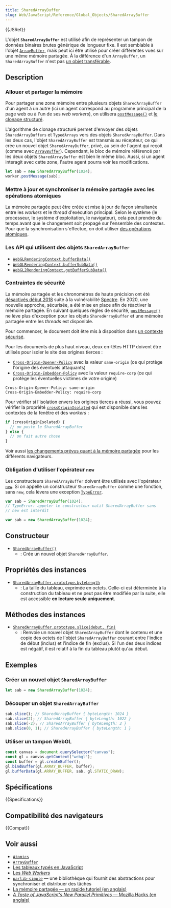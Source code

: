 ```yaml
---
title: SharedArrayBuffer
slug: Web/JavaScript/Reference/Global_Objects/SharedArrayBuffer
---
```


{{JSRef}}

L'objet **`SharedArrayBuffer`** est utilisé afin de représenter un tampon de données binaires brutes générique de longueur fixe. Il est semblable à l'objet [`ArrayBuffer`](/fr/docs/Web/JavaScript/Reference/Global_Objects/ArrayBuffer), mais peut ici être utilisé pour créer différentes vues sur une même mémoire partagée. À la différence d'un `ArrayBuffer`, un `SharedArrayBuffer` n'est pas [un objet transférable](/fr/docs/Glossary/Transferable_objects).

## Description

### Allouer et partager la mémoire

Pour partager une zone mémoire entre plusieurs objets
`SharedArrayBuffer` d'un agent à un autre (ici un agent correspond au programme principal de la page web ou à l'un de ses <i lang="en">web workers</i>), on utilisera [`postMessage()`](/fr/docs/Web/API/Worker/postMessage) et [le clonage structuré](/fr/docs/Web/API/Web_Workers_API/Structured_clone_algorithm).

L'algorithme de clonage structuré permet d'envoyer des objets `SharedArrayBuffers` et `TypedArrays` vers des objets `SharedArrayBuffer`. Dans les deux cas, l'objet `SharedArrayBuffer` est transmis au récepteur, ce qui crée un nouvel objet `SharedArrayBuffer`, privé, au sein de l'agent qui reçoit (comme avec [`ArrayBuffer`](/fr/docs/Web/JavaScript/Reference/Global_Objects/ArrayBuffer)). Cependant, le bloc de mémoire référencé par les deux objets `SharedArrayBuffer` est bien le même bloc. Aussi, si un agent interagit avec cette zone, l'autre agent pourra voir les modifications.

```js
let sab = new SharedArrayBuffer(1024);
worker.postMessage(sab);
```

### Mettre à jour et synchroniser la mémoire partagée avec les opérations atomiques

La mémoire partagée peut être créée et mise à jour de façon simultanée entre les <i lang="en">workers</i> et le <i lang="en">thread</i> d'exécution principal. Selon le système (le processeur, le système d'exploitation, le navigateur), cela peut prendre du temps avant que le changement soit propagé sur l'ensemble des contextes. Pour que la synchronisation s'effectue, on doit utiliser [des opérations atomiques](/fr/docs/Web/JavaScript/Reference/Global_Objects/Atomics).

### Les API qui utilisent des objets `SharedArrayBuffer`

- [`WebGLRenderingContext.bufferData()`](/fr/docs/Web/API/WebGLRenderingContext/bufferData)
- [`WebGLRenderingContext.bufferSubData()`](/fr/docs/Web/API/WebGLRenderingContext/bufferSubData)
- [`WebGL2RenderingContext.getBufferSubData()`](/fr/docs/Web/API/WebGL2RenderingContext/getBufferSubData)

### Contraintes de sécurité

La mémoire partagée et les chronomètres de haute précision ont été [désactivés début 2018](https://blog.mozilla.org/security/2018/01/03/mitigations-landing-new-class-timing-attack/) suite à la vulnérabilité [Spectre](<https://fr.wikipedia.org/wiki/Spectre_(vulnérabilité)>). En 2020, une nouvelle approche, sécurisée, a été mise en place afin de réactiver la mémoire partagée. En suivant quelques règles de sécurité, [`postMessage()`](/fr/docs/Web/API/Window/postMessage) ne lève plus d'exception pour les objets `SharedArrayBuffer` et une mémoire partagée entre les <i lang="en">threads</i> est disponible.

Pour commencer, le document doit être mis à disposition dans [un contexte sécurisé](/fr/docs/Web/Security/Secure_Contexts).

Pour les documents de plus haut niveau, deux en-têtes HTTP doivent être utilisés pour isoler le site des origines tierces&nbsp;:

- [`Cross-Origin-Opener-Policy`](/fr/docs/Web/HTTP/Headers/Cross-Origin-Opener-Policy) avec la valeur `same-origin` (ce qui protège l'origine des éventuels attaquants)
- [`Cross-Origin-Embedder-Policy`](/fr/docs/Web/HTTP/Headers/Cross-Origin-Embedder-Policy) avec la valeur `require-corp` (ce qui protège les éventuelles victimes de votre origine)

```http
Cross-Origin-Opener-Policy: same-origin
Cross-Origin-Embedder-Policy: require-corp
```

Pour vérifier si l'isolation envers les origines tierces a réussi, vous pouvez vérifier la propriété [`crossOriginIsolated`](/fr/docs/Web/API/crossOriginIsolated) qui est disponible dans les contextes de la fenêtre et des <i lang="en">workers</i>&nbsp;:

```js
if (crossOriginIsolated) {
  // on poste le SharedArrayBuffer
} else {
  // on fait autre chose
}
```

Voir aussi [les changements prévus quant à la mémoire partagée](/fr/docs/Web/JavaScript/Reference/Global_Objects/SharedArrayBuffer/Planned_changes) pour les différents navigateurs.

### Obligation d'utiliser l'opérateur `new`

Les constructeurs `SharedArrayBuffer` doivent être utilisés avec l'opérateur [`new`](/fr/docs/Web/JavaScript/Reference/Operators/new). Si on appelle un constructeur `SharedArrayBuffer` comme une fonction, sans `new`, cela lèvera une exception [`TypeError`](/fr/docs/Web/JavaScript/Reference/Global_Objects/TypeError).

```js example-bad
var sab = SharedArrayBuffer(1024);
// TypeError: appeler le constructeur natif SharedArrayBuffer sans
// new est interdit
```

```js example-good
var sab = new SharedArrayBuffer(1024);
```

## Constructeur

- [`SharedArrayBuffer()`](/fr/docs/Web/JavaScript/Reference/Global_Objects/SharedArrayBuffer/SharedArrayBuffer)
  - : Crée un nouvel objet `SharedArrayBuffer`.

## Propriétés des instances

- [`SharedArrayBuffer.prototype.byteLength`](/fr/docs/Web/JavaScript/Reference/Global_Objects/SharedArrayBuffer/byteLength)
  - : La taille du tableau, exprimée en octets. Celle-ci est déterminée à la construction du tableau et ne peut pas être modifiée par la suite, elle est accessible **en lecture seule uniquement**.

## Méthodes des instances

- [`SharedArrayBuffer.prototype.slice(debut, fin)`](/fr/docs/Web/JavaScript/Reference/Global_Objects/SharedArrayBuffer/slice)
  - : Renvoie un nouvel objet `SharedArrayBuffer` dont le contenu et une copie des octets de l'objet `SharedArrayBuffer` courant entre l'indice de début (inclus) et l'indice de fin (exclus). Si l'un des deux indices est négatif, il est relatif à la fin du tableau plutôt qu'au début.

## Exemples

### Créer un nouvel objet `SharedArrayBuffer`

```js
let sab = new SharedArrayBuffer(1024);
```

### Découper un objet `SharedArrayBuffer`

```js
sab.slice(); // SharedArrayBuffer { byteLength: 1024 }
sab.slice(2); // SharedArrayBuffer { byteLength: 1022 }
sab.slice(-2); // SharedArrayBuffer { byteLength: 2 }
sab.slice(0, 1); // SharedArrayBuffer { byteLength: 1 }
```

### Utiliser un tampon WebGL

```js
const canvas = document.querySelector("canvas");
const gl = canvas.getContext("webgl");
const buffer = gl.createBuffer();
gl.bindBuffer(gl.ARRAY_BUFFER, buffer);
gl.bufferData(gl.ARRAY_BUFFER, sab, gl.STATIC_DRAW);
```

## Spécifications

{{Specifications}}

## Compatibilité des navigateurs

{{Compat}}

## Voir aussi

- [`Atomics`](/fr/docs/Web/JavaScript/Reference/Global_Objects/Atomics)
- [`ArrayBuffer`](/fr/docs/Web/JavaScript/Reference/Global_Objects/ArrayBuffer)
- [Les tableaux typés en JavaScript](/fr/docs/Web/JavaScript/Typed_arrays)
- [Les <i lang="en">Web Workers</i>](/fr/docs/Web/API/Web_Workers_API)
- [`parlib-simple`](https://github.com/lars-t-hansen/parlib-simple) — une bibliothèque qui fournit des abstractions pour synchroniser et distribuer des tâches
- [La mémoire partagée — un rapide tutoriel (en anglais)](https://github.com/tc39/proposal-ecmascript-sharedmem/blob/main/TUTORIAL.md)
- [<i lang="en">A Taste of JavaScript's New Parallel Primitives</i> — Mozilla Hacks (en anglais)](https://hacks.mozilla.org/2016/05/a-taste-of-javascripts-new-parallel-primitives/)
